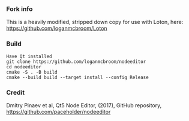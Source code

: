 ### Fork info
This is a heavily modified, stripped down copy for use with Loton, here: https://github.com/loganmcbroom/Loton

### Build
	Have Qt installed
	git clone https://github.com/loganmcbroom/nodeeditor
	cd nodeeditor
	cmake -S . -B build
	cmake --build build --target install --config Release 

### Credit
Dmitry Pinaev et al, Qt5 Node Editor, (2017), GitHub repository, https://github.com/paceholder/nodeeditor

